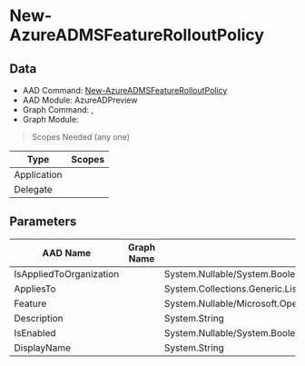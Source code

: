 # New-AzureADMSFeatureRolloutPolicy

> 

## Data

+ AAD Command: [New-AzureADMSFeatureRolloutPolicy](https://docs.microsoft.com/en-us/powershell/module/AzureADPreview/New-AzureADMSFeatureRolloutPolicy)
+ AAD Module: AzureADPreview
+ Graph Command: [](), []()
+ Graph Module: 

> Scopes Needed (any one)

|Type|Scopes|
|---|---|
|Application||
|Delegate||

## Parameters

|AAD Name|Graph Name|AAD Type|Graph Type|Infos|
|---|---|---|---|---|
|IsAppliedToOrganization||System.Nullable/System.Boolean|||
|AppliesTo||System.Collections.Generic.List/Microsoft.Open.MSGraph.Model.MsDirectoryObject|||
|Feature||System.Nullable/Microsoft.Open.MSGraph.Model.MsFeatureRolloutPolicy+FeatureEnum|||
|Description||System.String|||
|IsEnabled||System.Nullable/System.Boolean|||
|DisplayName||System.String|||

